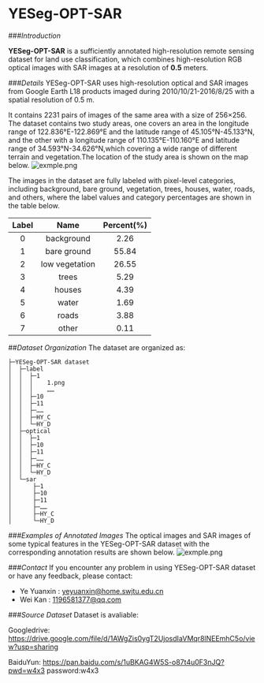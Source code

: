 # YESeg-OPT-SAR
###*Introduction*

**YESeg-OPT-SAR** is a sufficiently annotated high-resolution remote sensing dataset for land use classification, which combines high-resolution RGB optical images with SAR images at a resolution of **0.5** meters.

###*Details*
YESeg-OPT-SAR uses high-resolution optical and SAR images from Google Earth L18 products imaged during 2010/10/21-2016/8/25 with a spatial resolution of 0.5 m.

It contains 2231 pairs of images of the same area with a size of 256×256. The dataset contains two study areas, one covers an area in the longitude range of 122.836°E-122.869°E and the latitude range of 45.105°N-45.133°N, and the other with a longitude range of 110.135°E-110.160°E and latitude range of 34.593°N-34.626°N,which covering a wide range of different terrain and vegetation.The location of the study area is shown on the map below.
![exmple.png](./dataset.png)

The images in the dataset are fully labeled with pixel-level categories, including background, bare ground, vegetation, trees, houses, water, roads, and others, where the label values and category percentages are shown in the table below.

| Label | Name | Percent(%) |
| :-----:| :----: | :----: |
|0 |background |2.26|
|1 |bare ground |55.84|
|2 |low vegetation |26.55|
|3 |trees |5.29|
|4 |houses |4.39|
|5 |water |1.69|
|6 |roads |3.88|
|7 |other |0.11|

##*Dataset Organization*
The dataset are organized as:
```
├─YESeg-OPT-SAR dataset
│  ├─label
│  │  ├─1
│  │  │    1.png
│  │  │    ……
│  │  ├─10
│  │  ├─11
│  │  ├─……
│  │  ├─HY_C
│  │  └─HY_D
│  ├─optical
│  │  ├─1
│  │  ├─10
│  │  ├─11
│  │  ├─……
│  │  ├─HY_C
│  │  └─HY_D
│  └─sar
│      ├─1
│      ├─10
│      ├─11
│      ├─……
│      ├─HY_C
│      └─HY_D
```
###*Examples of Annotated Images*
The optical images and SAR images of some typical features in the YESeg-OPT-SAR dataset with the corresponding annotation results are shown below.
![exmple.png](./example.png)

###*Contact*
If you encounter any problem in using YESeg-OPT-SAR dataset or have any feedback, please contact:

+ Ye Yuanxin : yeyuanxin@home.swjtu.edu.cn
+ Wei Kan : 1196581377@qq.com

###*Source Dataset*
Dataset is avaliable: 

Googledrive: https://drive.google.com/file/d/1AWgZis0ygT2UjosdIaVMqr8lNEEmhC5o/view?usp=sharing

BaiduYun: https://pan.baidu.com/s/1uBKAG4W5S-o87t4u0F3nJQ?pwd=w4x3 password:w4x3
